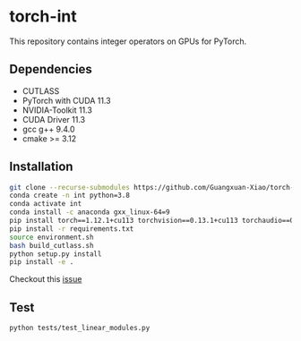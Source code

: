 # torch-int
This repository contains integer operators on GPUs for PyTorch.

## Dependencies
- CUTLASS
- PyTorch with CUDA 11.3
- NVIDIA-Toolkit 11.3
- CUDA Driver 11.3
- gcc g++ 9.4.0
- cmake >= 3.12

## Installation
```bash
git clone --recurse-submodules https://github.com/Guangxuan-Xiao/torch-int.git
conda create -n int python=3.8
conda activate int
conda install -c anaconda gxx_linux-64=9
pip install torch==1.12.1+cu113 torchvision==0.13.1+cu113 torchaudio==0.12.1 --extra-index-url https://download.pytorch.org/whl/cu113
pip install -r requirements.txt
source environment.sh
bash build_cutlass.sh
python setup.py install
pip install -e .
```
Checkout this [issue](https://github.com/Guangxuan-Xiao/torch-int/issues/10)

## Test
```bash
python tests/test_linear_modules.py
```
